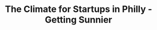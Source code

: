 ---
categories: all_articles
provider_display: "www.drivethedistrict.com"
provider_name: "www.drivethedistrict.com"
favicon_url: http://www.drivethedistrict.com/content/themes/district/favicon.ico?v=1
title: "The Climate for Startups in Philly - Getting Sunnier"
published: 2014-10-01
source: http://www.drivethedistrict.com/2014/09/30/the-climate-for-startups-in-philly-getting-sunnier/
thumbnail: http://www.drivethedistrict.com/content/uploads/2014/09/fund-your-ideasupdate.jpg
---